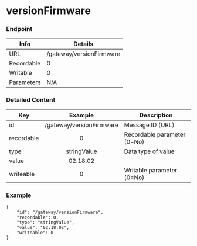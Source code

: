# versionFirmware



### Endpoint

| Info  | Details |
| ------------- | ------------- |
| URL   | /gateway/versionFirmware   |
| Recordable   | 0   |
| Writable   | 0   |
| Parameters  | N/A  |

### Detailed Content

|  Key  | Example | Description |
| ------------- | :------: | ------------------------------ |
|  id | /gateway/versionFirmware | Message ID (URL) |
|  recordable | 0 | Recordable parameter (0=No) |
|  type | stringValue | Data type of value |
|  value | 02.18.02 |  |
|  writeable | 0 | Writable parameter (0=No) |

### Example
```
{
    "id": "/gateway/versionFirmware",
    "recordable": 0,
    "type": "stringValue",
    "value": "02.18.02",
    "writeable": 0
}
```
